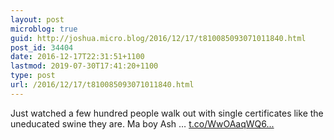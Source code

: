 ```yaml
---
layout: post
microblog: true
guid: http://joshua.micro.blog/2016/12/17/t810085093071011840.html
post_id: 34404
date: 2016-12-17T22:31:51+1100
lastmod: 2019-07-30T17:41:20+1100
type: post
url: /2016/12/17/t810085093071011840.html
---
```

Just watched a few hundred people walk out with single certificates like the uneducated swine they are. Ma boy Ash … [t.co/WwOAaqWQ6...](https://t.co/WwOAaqWQ6g)

